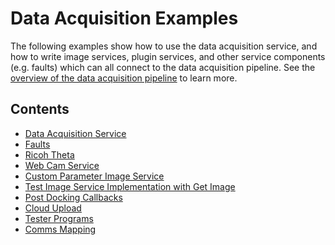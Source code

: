 <!--
Copyright (c) 2023 Boston Dynamics, Inc.  All rights reserved.

Downloading, reproducing, distributing or otherwise using the SDK Software
is subject to the terms and conditions of the Boston Dynamics Software
Development Kit License (20191101-BDSDK-SL).
-->

# Data Acquisition Examples

The following examples show how to use the data acquisition service, and how to write image services, plugin services, and other service components (e.g. faults) which can all connect to the data acquisition pipeline. See the [overview of the data acquisition pipeline](../../../docs/concepts/data_acquisition_overview.md) to learn more.

## Contents

- [Data Acquisition Service](../data_acquisition_service/README.md)
- [Faults](../service_faults/README.md)
- [Ricoh Theta](../ricoh_theta/README.md)
- [Web Cam Service](../web_cam_image_service/README.md)
- [Custom Parameter Image Service](../service_customization/custom_parameter_image_server/README.md)
- [Test Image Service Implementation with Get Image](../get_image/README.md)
- [Post Docking Callbacks](../post_docking_callbacks/README.md)
- [Cloud Upload](../cloud_upload/README.md)
- [Tester Programs](../tester_programs/README.md)
- [Comms Mapping](../comms_mapping/README.md)

